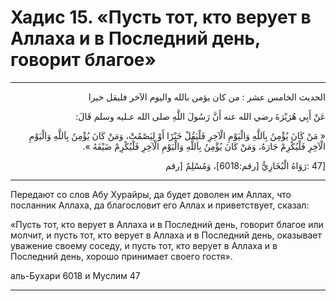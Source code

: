 <h1 class="hadith-header">Хадис 15. «Пусть тот, кто верует в Аллаха и в Последний день, говорит благое» </h1>

<hr>

<p class="arabic-text" dir="rtl">
الحديث الخامس عشر : من كان يؤمن بالله واليوم الآخر فليقل خيرا
</p>

<p class="arabic-text" dir="rtl">
عَنْ أَبِي هُرَيْرَةَ رضي الله عنه أَنَّ رَسُولَ اللَّهِ صلى الله عـليه وسلم قَالَ: 
</p>

<p class="arabic-text" dir="rtl">
« مَنْ كَانَ يُؤْمِنُ بِاَللَّهِ وَالْيَوْمِ الْآخِرِ فَلْيَقُلْ خَيْرًا أَوْ لِيَصْمُتْ، وَمَنْ كَانَ يُؤْمِنُ بِاَللَّهِ وَالْيَوْمِ الْآخِرِ فَلْيُكْرِمْ جَارَهُ، وَمَنْ كَانَ يُؤْمِنُ بِاَللَّهِ وَالْيَوْمِ الْآخِرِ فَلْيُكْرِمْ ضَيْفَهُ ».
</p>

<p class="arabic-subtext" dir="rtl">[47 :رَوَاهُ الْبُخَارِيُّ [رقم:6018]، وَمُسْلِمٌ [رقم</p>

<hr>

<p class="russian-text">
Передают со слов Абу Хурайры, да будет доволен им Аллах, что посланник Аллаха, да благословит его Аллах и приветствует, сказал:
</p>

<p class="russian-text">
«Пусть тот, кто верует в Аллаха и в Последний день, говорит благое или молчит, и пусть тот, кто верует в Аллаха и в Последний день, оказывает уважение своему соседу, и пусть тот, кто верует в Аллаха и в Последний день, хорошо принимает своего гостя».
</p>

<p class="russian-subtext">аль-Бухари 6018 и Муслим 47</p>

<hr class="endline">
